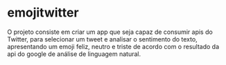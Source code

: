 # emojitwitter
O projeto consiste em criar um app que seja capaz de consumir apis do Twitter, para selecionar um tweet e analisar o sentimento do texto, apresentando um emoji feliz, neutro e triste de acordo com o resultado da api do google de análise de linguagem natural.
